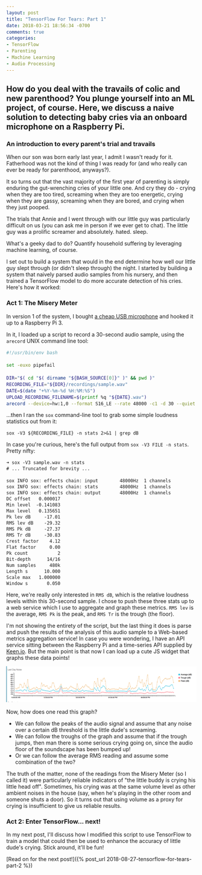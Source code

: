 ```yaml
---
layout: post
title: "TensorFlow For Tears: Part 1"
date: 2018-03-21 18:56:34 -0700
comments: true
categories: 
- TensorFlow
- Parenting
- Machine Learning
- Audio Processing
---
```


<h2 class="intro">How do you deal with the travails of colic and new parenthood? You plunge yourself into an ML project, of course. Here, we discuss a naive solution to detecting baby cries via an onboard microphone on a Raspberry Pi.</h2>

### An introduction to every parent's trial and travails

When our son was born early last year, I admit I wasn't ready for it. Fatherhood was not the kind of thing I was ready for (and who really can ever be ready for parenthood, anyways?).

It so turns out that the vast majority of the first year of parenting is simply enduring the gut-wrenching cries of your little one. And cry they do - crying when they are too tired, screaming when they are too energetic, crying when they are gassy, screaming when they are bored, and crying when they just pooped.

The trials that Annie and I went through with our little guy was particularly difficult on us (you can ask me in person if we ever get to chat). The little guy was a prolific screamer and absolutely. hated. sleep.

What's a geeky dad to do? Quantify household suffering by leveraging machine learning, of course.

I set out to build a system that would in the end determine how well our little guy slept through (or didn't sleep through) the night. I started by building a system that naively parsed audio samples from his nursery, and then trained a TensorFlow model to do more accurate detection of his cries. Here's how it worked:

### Act 1: The Misery Meter

In version 1 of the system, I bought [a cheap USB microphone](https://www.amazon.com/Kinobo-Microphone-Desktop-Recognition-Software/dp/B00IR8R7WQ) and hooked it up to a Raspberry Pi 3.

In it, I loaded up a script to record a 30-second audio sample, using the `arecord` UNIX command line tool:

```bash
#!/usr/bin/env bash

set -euxo pipefail

DIR="$( cd "$( dirname "${BASH_SOURCE[0]}" )" && pwd )"
RECORDING_FILE="${DIR}/recordings/sample.wav"
DATE=$(date "+%Y-%m-%d %H:%M:%S")
UPLOAD_RECORDING_FILENAME=$(printf %q "${DATE}.wav")
arecord --device=hw:1,0 --format S16_LE --rate 48000 -c1 -d 30 --quiet "${RECORDING_FILE}"
```

...then I ran the `sox` command-line tool to grab some simple loudness statistics out from it:

```
sox -V3 ${RECORDING_FILE} -n stats 2>&1 | grep dB
```

In case you're curious, here's the full output from `sox -V3 FILE -n stats`. Pretty nifty:

```
➜ sox -V3 sample.wav -n stats
# ... Truncated for brevity ...

sox INFO sox: effects chain: input        48000Hz  1 channels
sox INFO sox: effects chain: stats        48000Hz  1 channels
sox INFO sox: effects chain: output       48000Hz  1 channels
DC offset   0.000017
Min level  -0.141083
Max level   0.135651
Pk lev dB     -17.01
RMS lev dB    -29.32
RMS Pk dB     -27.37
RMS Tr dB     -30.83
Crest factor    4.12
Flat factor     0.00
Pk count           2
Bit-depth      14/16
Num samples     480k
Length s      10.000
Scale max   1.000000
Window s       0.050
```

Here, we're really only interested in `RMS dB`, which is the relative loudness levels within this 30-second sample. I chose to push these three stats up to a web service which I use to aggregate and graph these metrics. `RMS lev` is the average, `RMS Pk` is the peak, and `RMS Tr` is the trough (the floor).

I'm not showing the entirety of the script, but the last thing it does is parse and push the results of the analysis of this audio sample to a Web-based metrics aggregation service! In case you were wondering, I have an API service sitting between the Raspberry Pi and a time-series API supplied by [Keen.io](https://www.keen.io). But the main point is that now I can load up a cute JS widget that graphs these data points!

![Audio crying graph](/images/tensorflow-for-tears/audio-graph.png)

Now, how does one read this graph?

* We can follow the peaks of the audio signal and assume that any noise over a certain dB threshold is the little dude's screaming.
* We can follow the troughs of the graph and assume that if the trough jumps, then man there is some serious crying going on, since the audio floor of the soundscape has been bumped up!
* Or we can follow the average RMS reading and assume some combination of the two?

The truth of the matter, none of the readings from the Misery Meter (so I called it) were particularly reliable indicators of "the little buddy is crying his little head off". Sometimes, his crying was at the same volume level as other ambient noises in the house (say, when he's playing in the other room and someone shuts a door). So it turns out that using volume as a proxy for crying is insufficient to give us reliable results.

### Act 2: Enter TensorFlow... next!

In my next post, I'll discuss how I modified this script to use TensorFlow to train a model that could then be used to enhance the accuracy of little dude's crying. Stick around, it'll be fun!

[Read on for the next post!]({% post_url 2018-08-27-tensorflow-for-tears-part-2 %})
